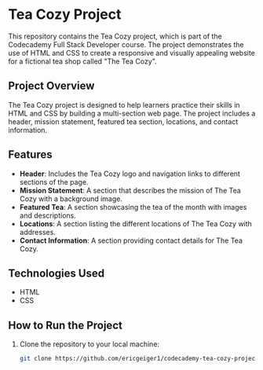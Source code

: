 # Tea Cozy Project

This repository contains the Tea Cozy project, which is part of the Codecademy Full Stack Developer course. The project demonstrates the use of HTML and CSS to create a responsive and visually appealing website for a fictional tea shop called "The Tea Cozy".

## Project Overview

The Tea Cozy project is designed to help learners practice their skills in HTML and CSS by building a multi-section web page. The project includes a header, mission statement, featured tea section, locations, and contact information.

## Features

- **Header**: Includes the Tea Cozy logo and navigation links to different sections of the page.
- **Mission Statement**: A section that describes the mission of The Tea Cozy with a background image.
- **Featured Tea**: A section showcasing the tea of the month with images and descriptions.
- **Locations**: A section listing the different locations of The Tea Cozy with addresses.
- **Contact Information**: A section providing contact details for The Tea Cozy.

## Technologies Used

- HTML
- CSS


## How to Run the Project

1. Clone the repository to your local machine:
   ```bash
   git clone https://github.com/ericgeiger1/codecademy-tea-cozy-project.git
